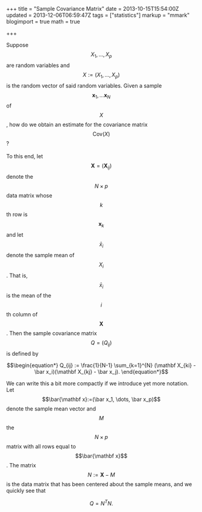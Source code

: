 +++
title = "Sample Covariance Matrix"
date = 2013-10-15T15:54:00Z
updated = 2013-12-06T06:59:47Z
tags = ["statistics"]
markup = "mmark"
blogimport = true 
math = true

+++

Suppose $$X_1, \dots, X_p$$ are random variables and $$X:=(X_1, \dots, X_p)$$ is the random vector of said random variables.  Given a sample $$\mathbf x_1, \dots \mathbf x_N$$ of $$X$$, how do we obtain an estimate for the covariance matrix $$\text{Cov}(X)$$?  <br><br> To this end, let $$\mathbf X=( \mathbf X_{ij})$$ denote the $$N \times p$$ data matrix whose $$k$$th row is $$\mathbf x_k$$ and let $$\bar x_i$$ denote the sample mean of $$X_i$$.  That is, $$\bar x_i$$ is the mean of the $$i$$th column of $$\mathbf X$$.  Then the sample covariance matrix $$Q = (Q_{ij})$$ is defined by 

$$\begin{equation*}
  Q_{ij} := \frac{1}{N-1} \sum_{k=1}^{N} (\mathbf X_{ki} - \bar x_i)(\mathbf X_{kj} - \bar x_j). 
\end{equation*}$$

 We can write this a bit more compactly if we introduce yet more notation.  Let $$\bar{\mathbf x}:=(\bar x_1, \dots, \bar x_p)$$ denote the sample mean vector and $$M$$ the $$N \times p$$ matrix with all rows equal to $$\bar{\mathbf x}$$. The matrix $$N:=\mathbf X - M$$ is the data matrix that has been centered about the sample means, and we quickly see that 

$$\begin{equation*}
  Q = N^T N. 
\end{equation*}$$



